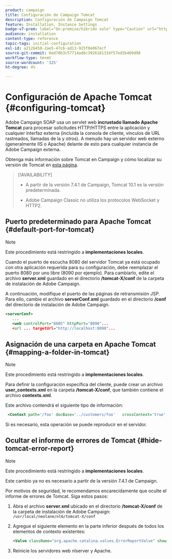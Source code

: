 ```yaml
---
product: campaign
title: Configuración de Campaign Tomcat
description: Configuración de Campaign Tomcat
feature: Installation, Instance Settings
badge-v7-prem: label="On-premise/híbrido solo" type="Caution" url="https://experienceleague.adobe.com/docs/campaign-classic/using/installing-campaign-classic/architecture-and-hosting-models/hosting-models-lp/hosting-models.html?lang=es" tooltip="Se aplica solo a implementaciones On-premise e híbridas"
audience: installation
content-type: reference
topic-tags: initial-configuration
exl-id: a2126458-2ae5-47c6-ad13-925f0e067ecf
source-git-commit: 0ed70b3c57714ad6c3926181334f57ed3b409d98
workflow-type: tm+mt
source-wordcount: '325'
ht-degree: 4%

---
```


# Configuración de Apache Tomcat {#configuring-tomcat}

Adobe Campaign SOAP usa un servlet web **incrustado llamado Apache Tomcat** para procesar solicitudes HTTP/HTTPS entre la aplicación y cualquier interfaz externa (incluida la consola de cliente, vínculos de URL rastreados, llamadas de la y otros). A menudo hay un servidor web externo (generalmente IIS o Apache) delante de esto para cualquier instancia de Adobe Campaign externa.

Obtenga más información sobre Tomcat en Campaign y cómo localizar su versión de Tomcat en [esta página](../../production/using/locate-tomcat-version.md).

>[!AVAILABILITY]
>
>
>* A partir de la versión 7.4.1 de Campaign, Tomcat 10.1 es la versión predeterminada.
>
>* Adobe Campaign Classic no utiliza los protocolos WebSocket y HTTP2.
>



## Puerto predeterminado para Apache Tomcat {#default-port-for-tomcat}


>[!NOTE]
>
>Este procedimiento está restringido a **implementaciones locales**.
>

Cuando el puerto de escucha 8080 del servidor Tomcat ya está ocupado con otra aplicación requerida para su configuración, debe reemplazar el puerto 8080 por uno libre (8090 por ejemplo). Para cambiarlo, edite el archivo **server.xml** guardado en el directorio **/tomcat-X/conf** de la carpeta de instalación de Adobe Campaign.

A continuación, modifique el puerto de las páginas de retransmisión JSP. Para ello, cambie el archivo **serverConf.xml** guardado en el directorio **/conf** del directorio de instalación de Adobe Campaign.

```xml
<serverConf>
   ...
   <web controlPort="8005" httpPort="8090"...
   <url ... targetUrl="http://localhost:8090"...
```

## Asignación de una carpeta en Apache Tomcat {#mapping-a-folder-in-tomcat}


>[!NOTE]
>
>Este procedimiento está restringido a **implementaciones locales**.
>

Para definir la configuración específica del cliente, puede crear un archivo **user_contexts.xml** en la carpeta **/tomcat-X/conf**, que también contiene el archivo **contexts.xml**.

Este archivo contendrá el siguiente tipo de información:

```xml
 <Context path='/foo' docBase='../customers/foo'   crossContext='true' debug='0' reloadable='true' trusted='false'/>
```

Si es necesario, esta operación se puede reproducir en el servidor.

## Ocultar el informe de errores de Tomcat {#hide-tomcat-error-report}


>[!NOTE]
>
>Este procedimiento está restringido a **implementaciones locales**.
>
>Este cambio ya no es necesario a partir de la versión 7.4.1 de Campaign.
>

Por motivos de seguridad, le recomendamos encarecidamente que oculte el informe de errores de Tomcat. Siga estos pasos:

1. Abra el archivo **server.xml** ubicado en el directorio **/tomcat-X/conf** de la carpeta de instalación de Adobe Campaign: `/usr/local/neolane/nl6/tomcat-X/conf`
1. Agregue el siguiente elemento en la parte inferior después de todos los elementos de contexto existentes:

   ```xml
   <Valve className="org.apache.catalina.valves.ErrorReportValve" showReport="false" showServerInfo="false"/>
   ```

1. Reinicie los servidores web nlserver y Apache.
